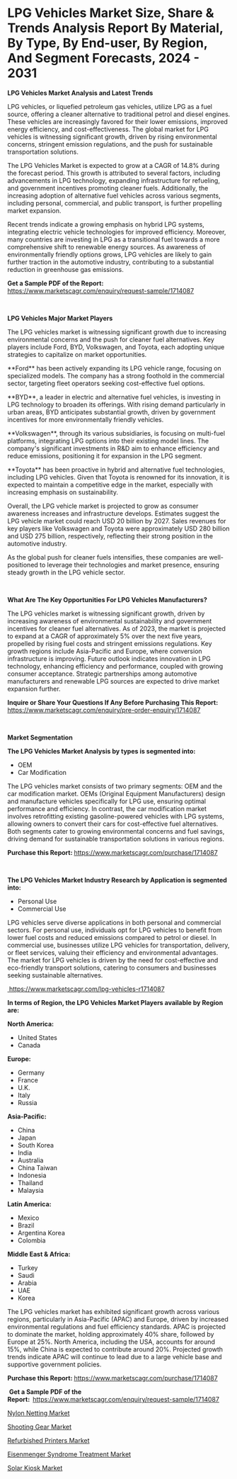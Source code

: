 <p><h1>LPG Vehicles Market Size, Share & Trends Analysis Report By Material, By Type, By End-user, By Region, And Segment Forecasts, 2024 - 2031</h1></p><p><strong>LPG Vehicles Market Analysis and Latest Trends</strong></p>
<p><p>LPG vehicles, or liquefied petroleum gas vehicles, utilize LPG as a fuel source, offering a cleaner alternative to traditional petrol and diesel engines. These vehicles are increasingly favored for their lower emissions, improved energy efficiency, and cost-effectiveness. The global market for LPG vehicles is witnessing significant growth, driven by rising environmental concerns, stringent emission regulations, and the push for sustainable transportation solutions.</p><p>The LPG Vehicles Market is expected to grow at a CAGR of 14.8% during the forecast period. This growth is attributed to several factors, including advancements in LPG technology, expanding infrastructure for refueling, and government incentives promoting cleaner fuels. Additionally, the increasing adoption of alternative fuel vehicles across various segments, including personal, commercial, and public transport, is further propelling market expansion.</p><p>Recent trends indicate a growing emphasis on hybrid LPG systems, integrating electric vehicle technologies for improved efficiency. Moreover, many countries are investing in LPG as a transitional fuel towards a more comprehensive shift to renewable energy sources. As awareness of environmentally friendly options grows, LPG vehicles are likely to gain further traction in the automotive industry, contributing to a substantial reduction in greenhouse gas emissions.</p></p>
<p><strong>Get a Sample PDF of the Report:&nbsp;</strong> <a href="https://www.marketscagr.com/enquiry/request-sample/1714087?utm_campaign=1560&utm_medium=2&utm_source=Github&utm_content=ia&utm_term=22102024&utm_id=lpg-vehicles">https://www.marketscagr.com/enquiry/request-sample/1714087</a></p>
<p>&nbsp;</p>
<p><strong>LPG Vehicles Major Market Players</strong></p>
<p><p>The LPG vehicles market is witnessing significant growth due to increasing environmental concerns and the push for cleaner fuel alternatives. Key players include Ford, BYD, Volkswagen, and Toyota, each adopting unique strategies to capitalize on market opportunities.</p><p>**Ford** has been actively expanding its LPG vehicle range, focusing on specialized models. The company has a strong foothold in the commercial sector, targeting fleet operators seeking cost-effective fuel options. </p><p>**BYD**, a leader in electric and alternative fuel vehicles, is investing in LPG technology to broaden its offerings. With rising demand particularly in urban areas, BYD anticipates substantial growth, driven by government incentives for more environmentally friendly vehicles.</p><p>**Volkswagen**, through its various subsidiaries, is focusing on multi-fuel platforms, integrating LPG options into their existing model lines. The company's significant investments in R&D aim to enhance efficiency and reduce emissions, positioning it for expansion in the LPG segment.</p><p>**Toyota** has been proactive in hybrid and alternative fuel technologies, including LPG vehicles. Given that Toyota is renowned for its innovation, it is expected to maintain a competitive edge in the market, especially with increasing emphasis on sustainability.</p><p>Overall, the LPG vehicle market is projected to grow as consumer awareness increases and infrastructure develops. Estimates suggest the LPG vehicle market could reach USD 20 billion by 2027. Sales revenues for key players like Volkswagen and Toyota were approximately USD 280 billion and USD 275 billion, respectively, reflecting their strong position in the automotive industry.</p><p>As the global push for cleaner fuels intensifies, these companies are well-positioned to leverage their technologies and market presence, ensuring steady growth in the LPG vehicle sector.</p></p>
<p>&nbsp;</p>
<p><strong>What Are The Key Opportunities For LPG Vehicles Manufacturers?</strong></p>
<p><p>The LPG vehicles market is witnessing significant growth, driven by increasing awareness of environmental sustainability and government incentives for cleaner fuel alternatives. As of 2023, the market is projected to expand at a CAGR of approximately 5% over the next five years, propelled by rising fuel costs and stringent emissions regulations. Key growth regions include Asia-Pacific and Europe, where conversion infrastructure is improving. Future outlook indicates innovation in LPG technology, enhancing efficiency and performance, coupled with growing consumer acceptance. Strategic partnerships among automotive manufacturers and renewable LPG sources are expected to drive market expansion further.</p></p>
<p><strong>Inquire or Share Your Questions If Any Before Purchasing This Report:</strong> <a href="https://www.marketscagr.com/enquiry/pre-order-enquiry/1714087?utm_campaign=1560&utm_medium=2&utm_source=Github&utm_content=ia&utm_term=22102024&utm_id=lpg-vehicles">https://www.marketscagr.com/enquiry/pre-order-enquiry/1714087</a></p>
<p>&nbsp;</p>
<p><strong>Market Segmentation</strong></p>
<p><strong>The LPG Vehicles Market Analysis by types is segmented into:</strong></p>
<p><ul><li>OEM</li><li>Car Modification</li></ul></p>
<p><p>The LPG vehicles market consists of two primary segments: OEM and the car modification market. OEMs (Original Equipment Manufacturers) design and manufacture vehicles specifically for LPG use, ensuring optimal performance and efficiency. In contrast, the car modification market involves retrofitting existing gasoline-powered vehicles with LPG systems, allowing owners to convert their cars for cost-effective fuel alternatives. Both segments cater to growing environmental concerns and fuel savings, driving demand for sustainable transportation solutions in various regions.</p></p>
<p><strong>Purchase this Report:&nbsp;</strong><a href="https://www.marketscagr.com/purchase/1714087?utm_campaign=1560&utm_medium=2&utm_source=Github&utm_content=ia&utm_term=22102024&utm_id=lpg-vehicles">https://www.marketscagr.com/purchase/1714087</a></p>
<p>&nbsp;</p>
<p><strong>The LPG Vehicles Market Industry Research by Application is segmented into:</strong></p>
<p><ul><li>Personal Use</li><li>Commercial Use</li></ul></p>
<p><p>LPG vehicles serve diverse applications in both personal and commercial sectors. For personal use, individuals opt for LPG vehicles to benefit from lower fuel costs and reduced emissions compared to petrol or diesel. In commercial use, businesses utilize LPG vehicles for transportation, delivery, or fleet services, valuing their efficiency and environmental advantages. The market for LPG vehicles is driven by the need for cost-effective and eco-friendly transport solutions, catering to consumers and businesses seeking sustainable alternatives.</p></p>
<p><a href="https://www.marketscagr.com/lpg-vehicles-r1714087?utm_campaign=1560&utm_medium=2&utm_source=Github&utm_content=ia&utm_term=22102024&utm_id=lpg-vehicles">&nbsp;https://www.marketscagr.com/lpg-vehicles-r1714087</a></p>
<p><strong>In terms of Region, the LPG Vehicles Market Players available by Region are:</strong></p>
<p>
    <p> <strong> North America: </strong>
        <ul>
            <li>United States</li>
            <li>Canada</li>
        </ul>
        </p> 
    <p> <strong> Europe: </strong>
        <ul>
            <li>Germany</li>
            <li>France</li>
            <li>U.K.</li>
            <li>Italy</li>
            <li>Russia</li>
        </ul>
        </p> 
    <p> <strong> Asia-Pacific: </strong>
        <ul>
            <li>China</li>
            <li>Japan</li>
            <li>South Korea</li>
            <li>India</li>
            <li>Australia</li>
            <li>China Taiwan</li>
            <li>Indonesia</li>
            <li>Thailand</li>
            <li>Malaysia</li>
        </ul>
        </p> 
    <p> <strong> Latin America: </strong>
        <ul>
            <li>Mexico</li>
            <li>Brazil</li>
            <li>Argentina Korea</li>
            <li>Colombia</li>
        </ul>
        </p> 
    <p> <strong> Middle East & Africa: </strong>
        <ul>
            <li>Turkey</li>
            <li>Saudi</li>
            <li>Arabia</li>
            <li>UAE</li>
            <li>Korea</li>
        </ul>
    </p>
    </p>
<p><p>The LPG vehicles market has exhibited significant growth across various regions, particularly in Asia-Pacific (APAC) and Europe, driven by increased environmental regulations and fuel efficiency standards. APAC is projected to dominate the market, holding approximately 40% share, followed by Europe at 25%. North America, including the USA, accounts for around 15%, while China is expected to contribute around 20%. Projected growth trends indicate APAC will continue to lead due to a large vehicle base and supportive government policies.</p></p>
<p><strong>Purchase this Report: </strong><a href="https://www.marketscagr.com/purchase/1714087?utm_campaign=1560&utm_medium=2&utm_source=Github&utm_content=ia&utm_term=22102024&utm_id=lpg-vehicles">https://www.marketscagr.com/purchase/1714087</a></p>
<p>&nbsp;<strong>Get a Sample PDF of the Report:&nbsp;&nbsp;</strong><a href="https://www.marketscagr.com/enquiry/request-sample/1714087?utm_campaign=1560&utm_medium=2&utm_source=Github&utm_content=ia&utm_term=22102024&utm_id=lpg-vehicles">https://www.marketscagr.com/enquiry/request-sample/1714087</a></p>
<p><strong></strong></p>
<p><p><a href="https://www.linkedin.com/pulse/nylon-netting-market-global-insights-regional-analysis-2024--k53yc?utm_campaign=1560&utm_medium=2&utm_source=Github&utm_content=ia&utm_term=22102024&utm_id=lpg-vehicles">Nylon Netting Market</a></p><p><a href="https://www.linkedin.com/pulse/global-shooting-gear-market-trends-innovations-forward-looking-nzzvc?utm_campaign=1560&utm_medium=2&utm_source=Github&utm_content=ia&utm_term=22102024&utm_id=lpg-vehicles">Shooting Gear Market</a></p><p><a href="https://www.linkedin.com/pulse/refurbished-printers-spectrum-usage-patterns-sector-evolution-85lkc?utm_campaign=1560&utm_medium=2&utm_source=Github&utm_content=ia&utm_term=22102024&utm_id=lpg-vehicles">Refurbished Printers Market</a></p><p><a href="https://www.linkedin.com/pulse/decoding-eisenmenger-syndrome-treatment-industry-dynamics-strategic-zry4c?utm_campaign=1560&utm_medium=2&utm_source=Github&utm_content=ia&utm_term=22102024&utm_id=lpg-vehicles">Eisenmenger Syndrome Treatment Market</a></p><p><a href="https://www.linkedin.com/pulse/global-solar-kiosk-market-opportunities-forecast-period-from-2024-suuwc?utm_campaign=1560&utm_medium=2&utm_source=Github&utm_content=ia&utm_term=22102024&utm_id=lpg-vehicles">Solar Kiosk Market</a></p></p>